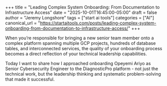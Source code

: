 +++
title = "Leading Complex System Onboarding: From Documentation to Infrastructure Access"
date = "2025-10-01T16:45:00-05:00"
draft = false
author = "Jeremy Longshore"
tags = ["start ai tools"]
categories = ["AI"]
canonical_url = "https://startaitools.com/posts/leading-complex-system-onboarding-from-documentation-to-infrastructure-access/"
+++

<p>When you’re responsible for bringing a new senior team member onto a complex platform spanning multiple GCP projects, hundreds of database tables, and interconnected services, the quality of your onboarding process becomes a direct reflection of your technical leadership capabilities.</p>
<p>Today I want to share how I approached onboarding Opeyemi Ariyo as Senior Cybersecurity Engineer to the DiagnosticPro platform - not just the technical work, but the leadership thinking and systematic problem-solving that made it successful.</p>
